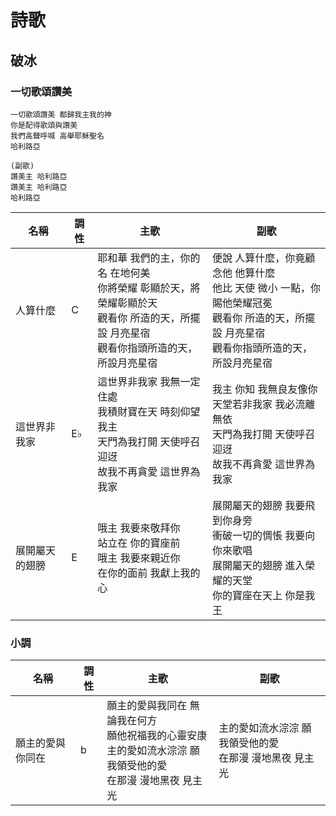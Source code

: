 # 詩歌

## 破冰
### 一切歌頌讚美
```
一切歌頌讚美 都歸我主我的神
你是配得歌頌與讚美
我們高聲呼喊 高舉耶穌聖名
哈利路亞

(副歌)
讚美主 哈利路亞
讚美主 哈利路亞
哈利路亞
```

|名稱|調性|主歌|副歌|
|---|---|---|---|
|人算什麼|C|耶和華 我們的主，你的名 在地何美<br>你將榮耀 彰顯於天，將榮耀彰顯於天<br>觀看你 所造的天，所擺設 月亮星宿<br>觀看你指頭所造的天，所設月亮星宿|便說 人算什麼，你竟顧念他 他算什麼<br>他比 天使 微小 一點，你賜他榮耀冠冕<br>觀看你 所造的天，所擺設 月亮星宿<br>觀看你指頭所造的天，所設月亮星宿|
|這世界非我家|E♭|這世界非我家 我無一定住處<br>我積財寶在天 時刻仰望我主<br>天門為我打開 天使呼召迎迓<br>故我不再貪愛 這世界為我家|我主 你知 我無良友像你<br>天堂若非我家 我必流離無依<br>天門為我打開 天使呼召迎迓<br>故我不再貪愛 這世界為我家|
|展開屬天的翅膀|E|哦主 我要來敬拜你<br>站立在 你的寶座前<br>哦主 我要來親近你<br>在你的面前 我獻上我的心|展開屬天的翅膀 我要飛到你身旁<br>衝破一切的惆悵 我要向你來歌唱<br>展開屬天的翅膀 進入榮耀的天堂<br>你的寶座在天上 你是我王|

### 小調

|名稱|調性|主歌|副歌|
|---|---|---|---|
|願主的愛與你同在|b|願主的愛與我同在 無論我在何方<br>願他祝福我的心靈安康<br>主的愛如流水淙淙 願我領受他的愛<br>在那漫 漫地黑夜 見主光|主的愛如流水淙淙 願我領受他的愛<br>在那漫 漫地黑夜 見主光|
